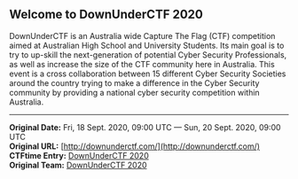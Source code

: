 ## Welcome to DownUnderCTF 2020

DownUnderCTF is an Australia wide Capture The Flag (CTF) competition aimed at Australian High School and University Students. Its main goal is to try to up-skill the next-generation of potential Cyber Security Professionals, as well as increase the size of the CTF community here in Australia. This event is a cross collaboration between 15 different Cyber Security Societies around the country trying to make a difference in the Cyber Security community by providing a national cyber security competition within Australia.

---
**Original Date:** Fri, 18 Sept. 2020, 09:00 UTC — Sun, 20 Sept. 2020, 09:00 UTC <br>
**Original URL:** [http://downunderctf.com/](http://downunderctf.com/)<br>
**CTFtime Entry:** [DownUnderCTF 2020](https://ctftime.org/event/1084)<br>
**Original Team:** [DownUnderCTF 2020](https://ctftime.org/team/126400)<br>